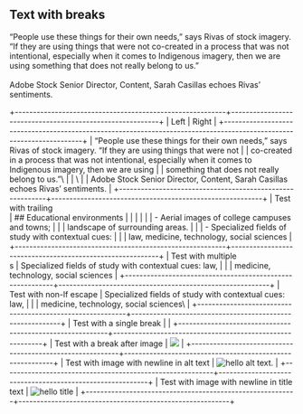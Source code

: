 ## Text with breaks

“People use these things for their own needs,” says Rivas of stock imagery. “If they are using things that were not co-created in a process that was not intentional, especially when it comes to Indigenous imagery, then we are using something that does not really belong to us.”\
\
Adobe Stock Senior Director, Content, Sarah Casillas echoes Rivas’ sentiments.

+----------------------------------------------------------+----------------------------------------------------------+
| Left                                                     | Right                                                    |
+---------------------------------------------------------------------------------------------------------------------+
| “People use these things for their own needs,” says Rivas of stock imagery. “If they are using things that were not |
| co-created in a process that was not intentional, especially when it comes to Indigenous imagery, then we are using |
| something that does not really belong to us.”\                                                                      |
| \                                                                                                                   |
| Adobe Stock Senior Director, Content, Sarah Casillas echoes Rivas’ sentiments.                                      |
+----------------------------------------------------------+----------------------------------------------------------+
| Test with trailing <br>                                  | ## Educational environments                              |
|                                                          |                                                          |
|                                                          | -   Aerial images of college campuses and towns;         |
|                                                          |     landscape of surrounding areas.                      |
|                                                          | -   Specialized fields of study with contextual cues:    |
|                                                          |     law, medicine, technology, social sciences           |
+----------------------------------------------------------+----------------------------------------------------------+
| Test with multiple <br>s                                 | Specialized fields of study with contextual cues: law,   |
|                                                          | medicine, technology, social sciences                    |
+----------------------------------------------------------+----------------------------------------------------------+
| Test with non-lf escape                                  | Specialized fields of study with contextual cues: law,   |
|                                                          | medicine, technology, social sciences\\                  |
+----------------------------------------------------------+----------------------------------------------------------+
| Test with a single break                                 |                                                          |
+----------------------------------------------------------+----------------------------------------------------------+
| Test with a break after image                            | ![][image0]                                              |
+----------------------------------------------------------+----------------------------------------------------------+
| Test with image with newline in alt text                 | ![hello alt text.][image1]                               |
+----------------------------------------------------------+----------------------------------------------------------+
| Test with image with newline in title text               | ![][image2]                                              |
+----------------------------------------------------------+----------------------------------------------------------+

[image0]: https://dummyimage.com/300

[image1]: about:blank

[image2]: about:blank "hello title"
